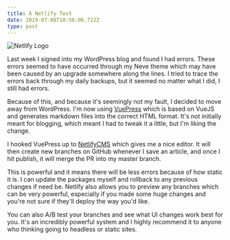 ```yaml
---
title: A Netlify Test
date: 2019-07-08T10:56:06.722Z
type: post
---
```

![Netlify Logo](/docs/public/netlify-image.jpg)

Last week I signed into my WordPress blog and found I had errors. These errors seemed to have occurred through my Neve theme which may have been caused by an upgrade somewhere along the lines. I tried to trace the errors back through my daily backups, but it seemed no matter what I did, I still had errors.

Because of this, and because it's seemingly not my fault, I decided to move away from WordPress. I'm now using [VuePress](http://vuepress.vuejs.org/) which is based on VueJS and generates markdown files into the correct HTML format. It's not initially meant for blogging, which meant I had to tweak it a little, but I'm liking the change.

I hooked VuePress up to [NetlifyCMS](https://www.netlifycms.org/docs/intro/) which gives me a nice editor. It will then create new branches on GitHub whenever I save an article, and once I hit publish, it will merge the PR into my master branch.

This is powerful and it means there will be less errors because of how static it is. I can update the packages myself and rollback to any previous changes if need be. Netlify also allows you to preview any branches which can be very powerful, especially if you made some huge changes and you're not sure if they'll deploy the way you'd like.

You can also A/B test your branches and see what UI changes work best for you. It's an incredibly powerful system and I highly recommend it to anyone who thinking going to headless or static sites.
